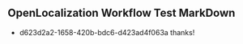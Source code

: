 ## OpenLocalization Workflow Test MarkDown
* d623d2a2-1658-420b-bdc6-d423ad4f063a thanks!

<!--HONumber=Jul16_HO2-->


